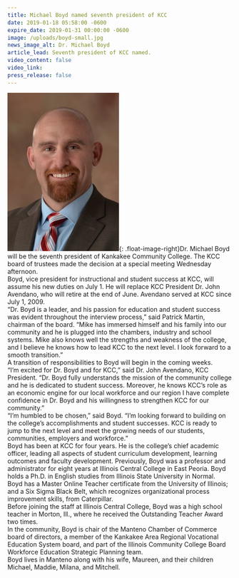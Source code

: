 ```yaml
---
title: Michael Boyd named seventh president of KCC
date: 2019-01-18 05:58:00 -0600
expire_date: 2019-01-31 00:00:00 -0600
image: /uploads/boyd-small.jpg
news_image_alt: Dr. Michael Boyd
article_lead: Seventh president of KCC named.
video_content: false
video_link:
press_release: false
---
```


![](/uploads/boyd-small-1.jpg){: .float-image-right}Dr. Michael Boyd will be the seventh president of Kankakee Community College. The KCC board of trustees made the decision at a special meeting Wednesday afternoon.<br>Boyd, vice president for instructional and student success at KCC, will assume his new duties on July 1. He will replace KCC President Dr. John Avendano, who will retire at the end of June. Avendano served at KCC since July 1, 2009.<br>“Dr. Boyd is a leader, and his passion for education and student success was evident throughout the interview process,” said Patrick Martin, chairman of the board. “Mike has immersed himself and his family into our community and he is plugged into the chambers, industry and school systems. Mike also knows well the strengths and weakness of the college, and I believe he knows how to lead KCC to the next level. I look forward to a smooth transition.”<br>A transition of responsibilities to Boyd will begin in the coming weeks.<br>“I’m excited for Dr. Boyd and for KCC,” said Dr. John Avendano, KCC President. “Dr. Boyd fully understands the mission of the community college and he is dedicated to student success. Moreover, he knows KCC’s role as an economic engine for our local workforce and our region I have complete confidence in Dr. Boyd and his willingness to strengthen KCC for our community.”<br>“I’m humbled to be chosen,” said Boyd. “I’m looking forward to building on the college’s accomplishments and student successes. KCC is ready to jump to the next level and meet the growing needs of our students, communities, employers and workforce.”<br>Boyd has been at KCC for four years. He is the college’s chief academic officer, leading all aspects of student curriculum development, learning outcomes and faculty development. Previously, Boyd was a professor and administrator for eight years at Illinois Central College in East Peoria. Boyd holds a Ph.D. in English studies from Illinois State University in Normal.<br>Boyd has a Master Online Teacher certificate from the University of Illinois; and a Six Sigma Black Belt, which recognizes organizational process improvement skills, from Caterpillar.<br>Before joining the staff at Illinois Central College, Boyd was a high school teacher in Morton, Ill., where he received the Outstanding Teacher Award two times.<br>In the community, Boyd is chair of the Manteno Chamber of Commerce board of directors, a member of the Kankakee Area Regional Vocational Education System board, and part of the Illinois Community College Board Workforce Education Strategic Planning team.<br>Boyd lives in Manteno along with his wife, Maureen, and their children Michael, Maddie, Milana, and Mitchell.